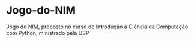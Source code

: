 # Jogo-do-NIM
Jogo do NIM, proposto no curso de Introdução à Ciência da Computação com Python, ministrado pela USP
